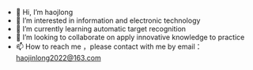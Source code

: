 - 👋 Hi, I’m haojlong
- 👀 I’m interested in information and electronic technology
- 🌱 I’m currently learning automatic target recognition
- 💞️ I’m looking to collaborate on apply innovative knowledge to practice
- 📫 How to reach me ，please contact with me by email：haojinlong2022@163.com

<!---
haojlong/haojlong is a ✨ special ✨ repository because its `README.md` (this file) appears on your GitHub profile.
You can click the Preview link to take a look at your changes.
--->

